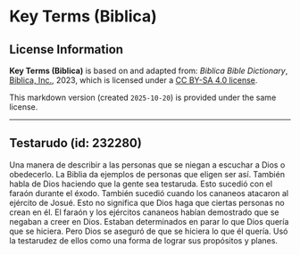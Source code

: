 # Key Terms (Biblica)

## License Information

**Key Terms (Biblica)** is based on and adapted from: _Biblica Bible Dictionary_, [Biblica, Inc.](https://www.biblica.com/), 2023, which is licensed under a [CC BY-SA 4.0 license](https://creativecommons.org/licenses/by-sa/4.0/legalcode.en).

This markdown version (created `2025-10-20`) is provided under the same license.



--------------------------------

## Testarudo (id: 232280)

Una manera de describir a las personas que se niegan a escuchar a Dios o obedecerlo. La Biblia da ejemplos de personas que eligen ser así. También habla de Dios haciendo que la gente sea testaruda. Esto sucedió con el faraón durante el éxodo. También sucedió cuando los cananeos atacaron al ejército de Josué. Esto no significa que Dios haga que ciertas personas no crean en él. El faraón y los ejércitos cananeos habían demostrado que se negaban a creer en Dios. Estaban determinados en parar lo que Dios quería que se hiciera. Pero Dios se aseguró de que se hiciera lo que él quería. Usó la testarudez de ellos como una forma de lograr sus propósitos y planes.


